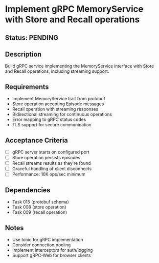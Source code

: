 # Implement gRPC MemoryService with Store and Recall operations

## Status: PENDING

## Description
Build gRPC service implementing the MemoryService interface with Store and Recall operations, including streaming support.

## Requirements
- Implement MemoryService trait from protobuf
- Store operation accepting Episode messages
- Recall operation with streaming responses
- Bidirectional streaming for continuous operations
- Error mapping to gRPC status codes
- TLS support for secure communication

## Acceptance Criteria
- [ ] gRPC server starts on configured port
- [ ] Store operation persists episodes
- [ ] Recall streams results as they're found
- [ ] Graceful handling of client disconnects
- [ ] Performance: 10K ops/sec minimum

## Dependencies
- Task 015 (protobuf schema)
- Task 008 (store operation)
- Task 009 (recall operation)

## Notes
- Use tonic for gRPC implementation
- Consider connection pooling
- Implement interceptors for auth/logging
- Support gRPC-Web for browser clients